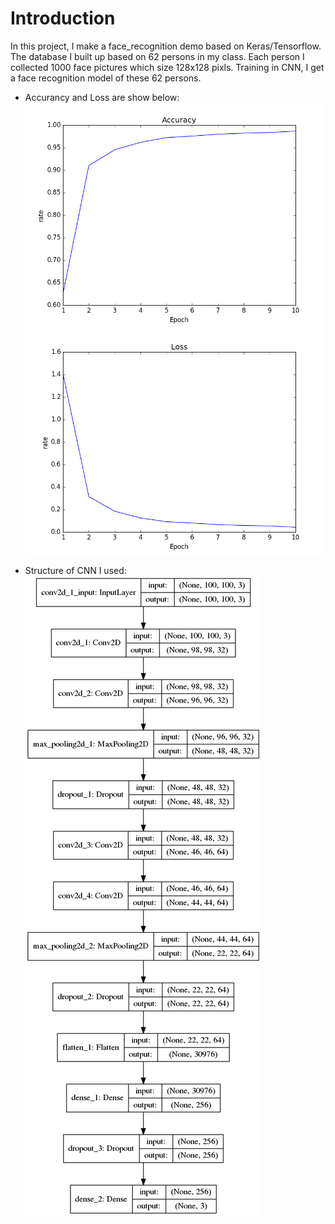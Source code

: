 Introduction
=======
In this project, I make a face_recognition demo based on Keras/Tensorflow. The database I built up based on 62 persons in my class. Each person I collected 1000 face pictures which size 128x128 pixls. Training in CNN, I get a face recognition model of these 62 persons.  
* Accurancy and Loss are show below:
![Image text](result_image/Accuracy.png)  
![Image text](result_image/Loss.png)

* Structure of CNN I used:  
![Image text](result_image/modelcnn.png)

